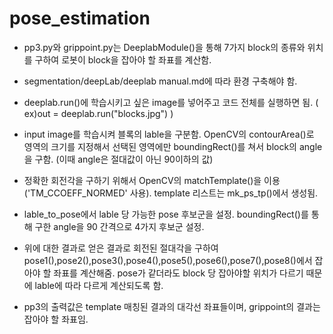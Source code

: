 pose_estimation
================

- pp3.py와 grippoint.py는 DeeplabModule()을 통해 7가지 block의 종류와 위치를 구하여 로봇이 block을 잡아야 할 좌표를 계산함.

- segmentation/deepLab/deeplab manual.md에 따라 환경 구축해야 함.

- deeplab.run()에 학습시키고 싶은 image를 넣어주고 코드 전체를 실행하면 됨. ( ex)out = deeplab.run("blocks.jpg") )

- input image를 학습시켜 블록의 lable을 구분함.
OpenCV의 contourArea()로 영역의 크기를 지정해서 선택된 영역에만 boundingRect()를 쳐서 block의 angle을 구함.
(이때 angle은 절대값이 아닌 90이하의 값)

- 정확한 회전각을 구하기 위해서 OpenCV의 matchTemplate()을 이용('TM_CCOEFF_NORMED' 사용).
template 리스트는 mk_ps_tp()에서 생성됨.

- lable_to_pose에서 lable 당 가능한 pose 후보군을 설정.
boundingRect()를 통해 구한 angle을 90 간격으로 4가지 후보군 설정.

- 위에 대한 결과로 얻은 결과로 회전된 절대각을 구하여 pose1(),pose2(),pose3(),pose4(),pose5(),pose6(),pose7(),pose8()에서 잡아야 할 좌표를 계산해줌.
pose가 같더라도 block 당 잡아야할 위치가 다르기 때문에 lable에 따라 다르게 계산되도록 함.

- pp3의 출력값은 template 매칭된 결과의 대각선 좌표들이며, grippoint의 결과는 잡아야 할 좌표임.






